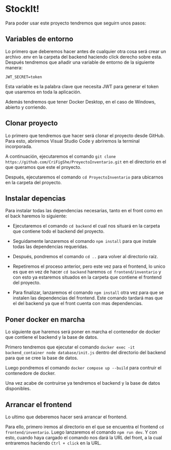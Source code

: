 # StockIt!

Para poder usar este proyecto tendremos que seguirn unos pasos:

## Variables de entorno

Lo primero que deberemos hacer antes de cualquier otra cosa será crear un archivo .env en la carpeta del backend haciendo click derecho sobre esta. Después tendremos que añadir una variable de entorno de la siguiente manera:

`JWT_SECRET=token`

Esta variable es la palabra clave que necesita JWT para generar el token que usaremos en toda la aplicación.

Además tendremos que tener Docker Desktop, en el caso de Windows, abierto y corriendo.

## Clonar proyecto

Lo primero que tendremos que hacer será clonar el proyecto desde GitHub. Para esto, abriremos Visual Studio Code y abriremos la terminal incorporada.

A continuación, ejecutaremos el comando `git clone https://github.com/CriFigShe/ProyectoInventario.git` en el directorio en el que queramos que este el proyecto.

Después, ejecutaremos el comando `cd ProyectoInventario` para ubicarnos en la carpeta del proyecto.

## Instalar depencias

Para instalar todas las dependencias necesarias, tanto en el front como en el back haremos lo siguiente:

- Ejecutaremos el comando `cd backend` el cual nos situará en la carpeta que contiene todo el backend del proyecto.

- Seguidamente lanzaremos el comando `npm install` para que instale todas las dependencias requeridas.

- Después, pondremos el comando `cd ..` para volver al directorio raíz.

- Repetiremos el proceso anterior, pero este vez para el frontend, lo unico es que en vez de hacer `cd backend` haremos `cd frontend/inventario` y con esto ya estaremos situados en la carpeta que contiene el frontend del proyecto.

- Para finalizar, lanzaremos el comando `npm install` otra vez para que se instalen las dependencias del frontend. Este comando tardará mas que el del backend ya que el front cuenta con mas dependencias.

## Poner docker en marcha

Lo siguiente que haremos será poner en marcha el contenedor de docker que contiene el backend y la base de datos.

Primero tendremos que ejecutar el comando `docker exec -it backend_container node database/init.js` dentro del directorio del backend para que se cree la base de datos.

Luego pondremos el comando `docker compose up --build` para contruir el contenedore de docker.

Una vez acabe de contruirse ya tendremos el backend y la base de datos disponibles.

## Arrancar el frontend

Lo ultimo que deberemos hacer será arrancar el frontend.

Para ello, primero iremos al directorio en el que se encuentra el frontend `cd frontend/inventario`. Luego lanzaremos el comando `npm run dev`. Y con esto, cuando haya cargado el comando nos dará la URL del front, a la cual entraremos haciendo `Ctrl + click` en la URL.

